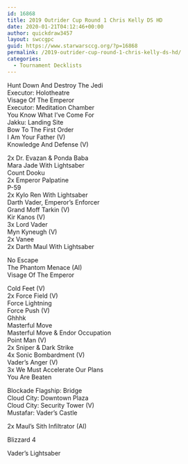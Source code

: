 ```yaml
---
id: 16868
title: 2019 Outrider Cup Round 1 Chris Kelly DS HD
date: 2020-01-21T04:12:46+00:00
author: quickdraw3457
layout: swccgpc
guid: https://www.starwarsccg.org/?p=16868
permalink: /2019-outrider-cup-round-1-chris-kelly-ds-hd/
categories:
  - Tournament Decklists
---
```

Hunt Down And Destroy The Jedi  
Executor: Holotheatre  
Visage Of The Emperor  
Executor: Meditation Chamber  
You Know What I&#8217;ve Come For  
Jakku: Landing Site  
Bow To The First Order  
I Am Your Father (V)  
Knowledge And Defense (V)  
  
2x Dr. Evazan & Ponda Baba  
Mara Jade With Lightsaber  
Count Dooku  
2x Emperor Palpatine  
P-59  
2x Kylo Ren With Lightsaber  
Darth Vader, Emperor&#8217;s Enforcer  
Grand Moff Tarkin (V)  
Kir Kanos (V)  
3x Lord Vader  
Myn Kyneugh (V)  
2x Vanee  
2x Darth Maul With Lightsaber  
  
No Escape  
The Phantom Menace (AI)  
Visage Of The Emperor  
  
Cold Feet (V)  
2x Force Field (V)  
Force Lightning  
Force Push (V)  
Ghhhk  
Masterful Move  
Masterful Move & Endor Occupation  
Point Man (V)  
2x Sniper & Dark Strike  
4x Sonic Bombardment (V)  
Vader&#8217;s Anger (V)  
3x We Must Accelerate Our Plans  
You Are Beaten  
  
Blockade Flagship: Bridge  
Cloud City: Downtown Plaza  
Cloud City: Security Tower (V)  
Mustafar: Vader&#8217;s Castle  
  
2x Maul&#8217;s Sith Infiltrator (AI)  
  
Blizzard 4  
  
Vader&#8217;s Lightsaber